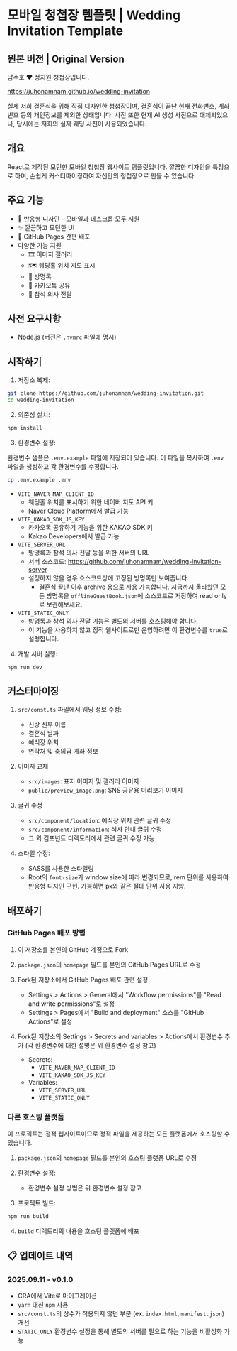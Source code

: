 # 모바일 청첩장 템플릿 | Wedding Invitation Template

## 원본 버전 | Original Version

남주호 ❤️ 정지원 청첩장입니다.

https://juhonamnam.github.io/wedding-invitation

실제 저희 결혼식을 위해 직접 디자인한 청첩장이며, 결혼식이 끝난 현재 전화번호, 계좌번호 등의 개인정보를 제외한 상태입니다. 사진 또한 현재 AI 생성 사진으로 대체되었으나, 당시에는 저희의 실제 웨딩 사진이 사용되었습니다.

## 개요

React로 제작된 모던한 모바일 청첩장 웹사이트 템플릿입니다. 깔끔한 디자인을 특징으로 하며, 손쉽게 커스터마이징하여 자신만의 청첩장으로 만들 수 있습니다.

## 주요 기능

- 📱 반응형 디자인 - 모바일과 데스크톱 모두 지원
- ✨ 깔끔하고 모던한 UI
- 🚀 GitHub Pages 간편 배포
- 다양한 기능 지원
  - 🎞️ 이미지 갤러리
  - 🗺️ 웨딩홀 위치 지도 표시
  - 💌 방명록
  - 💬 카카오톡 공유
  - 🎯 참석 의사 전달

## 사전 요구사항

- Node.js (버전은 `.nvmrc` 파일에 명시)

## 시작하기

1. 저장소 복제:

```bash
git clone https://github.com/juhonamnam/wedding-invitation.git
cd wedding-invitation
```

2. 의존성 설치:

```bash
npm install
```

3. 환경변수 설정:

환경변수 샘플은 `.env.example` 파일에 저장되어 있습니다. 이 파일을 복사하여 `.env` 파일을 생성하고 각 환경변수를 수정합니다.

```bash
cp .env.example .env
```

- `VITE_NAVER_MAP_CLIENT_ID`
  - 웨딩홀 위치를 표시하기 위한 네이버 지도 API 키
  - Naver Cloud Platform에서 발급 가능
- `VITE_KAKAO_SDK_JS_KEY`
  - 카카오톡 공유하기 기능을 위한 KAKAO SDK 키
  - Kakao Developers에서 발급 가능
- `VITE_SERVER_URL`
  - 방명록과 참석 의사 전달 등을 위한 서버의 URL
  - 서버 소스코드: https://github.com/juhonamnam/wedding-invitation-server
  - 설정하지 않을 경우 소스코드상에 고정된 방명록만 보여줍니다.
    - 결혼식 끝난 이후 archive 용으로 사용 가능합니다. 지금까지 올라왔던 모든 방명록을 `offlineGuestBook.json`에 소스코드로 저장하여 read only로 보관해보세요.
- `VITE_STATIC_ONLY`
  - 방명록과 참석 의사 전달 기능은 별도의 서버를 호스팅해야 합니다.
  - 이 기능을 사용하지 않고 정적 웹사이트로만 운영하려면 이 환경변수를 `true`로 설정합니다.

4. 개발 서버 실행:

```bash
npm run dev
```

## 커스터마이징

1. `src/const.ts` 파일에서 웨딩 정보 수정:
   - 신랑 신부 이름
   - 결혼식 날짜
   - 예식장 위치
   - 연락처 및 축의금 계좌 정보

2. 이미지 교체
   - `src/images`: 표지 이미지 및 갤러리 이미지
   - `public/preview_image.png`: SNS 공유용 미리보기 이미지

3. 글귀 수정
   - `src/component/location`: 예식장 위치 관련 글귀 수정
   - `src/component/information`: 식사 안내 글귀 수정
   - 그 외 컴포넌트 디렉토리에서 관련 글귀 수정 가능

4. 스타일 수정:
   - SASS를 사용한 스타일링
   - Root의 `font-size`가 window size에 따라 변경되므로, rem 단위를 사용하여 반응형 디자인 구현. 가능하면 px와 같은 절대 단위 사용 지양.

## 배포하기

### GitHub Pages 배포 방법

1. 이 저장소를 본인의 GitHub 계정으로 Fork

2. `package.json`의 `homepage` 필드를 본인의 GitHub Pages URL로 수정

3. Fork된 저장소에서 GitHub Pages 배포 관련 설정
   - Settings > Actions > General에서 "Workflow permissions"를 "Read and write permissions"로 설정
   - Settings > Pages에서 "Build and deployment" 소스를 "GitHub Actions"로 설정

4. Fork된 저장소의 Settings > Secrets and variables > Actions에서 환경변수 추가 (각 환경변수에 대한 설명은 위 환경변수 설정 참고)
   - Secrets:
     - `VITE_NAVER_MAP_CLIENT_ID`
     - `VITE_KAKAO_SDK_JS_KEY`
   - Variables:
     - `VITE_SERVER_URL`
     - `VITE_STATIC_ONLY`

### 다른 호스팅 플랫폼

이 프로젝트는 정적 웹사이트이므로 정적 파일을 제공하는 모든 플랫폼에서 호스팅할 수 있습니다.

1. `package.json`의 `homepage` 필드를 본인의 호스팅 플랫폼 URL로 수정

2. 환경변수 설정:
   - 환경변수 설정 방법은 위 환경변수 설정 참고

3. 프로젝트 빌드:

```bash
npm run build
```

4. `build` 디렉토리의 내용을 호스팅 플랫폼에 배포

## 📋 업데이트 내역

### 2025.09.11 - v0.1.0

- CRA에서 Vite로 마이그레이션
- `yarn` 대신 `npm` 사용
- `src/const.ts`의 상수가 적용되지 않던 부분 (ex. `index.html`, `manifest.json`) 개선
- `STATIC_ONLY` 환경변수 설정을 통해 별도의 서버를 필요로 하는 기능을 비활성화 가능
